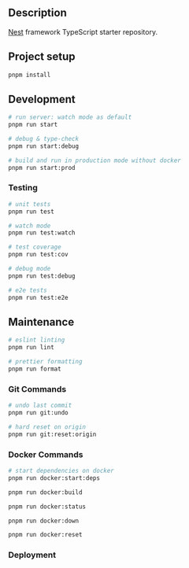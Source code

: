 ## Description

[Nest](https://github.com/nestjs/nest) framework TypeScript starter repository.

## Project setup

```bash
pnpm install
```

## Development

```bash
# run server: watch mode as default
pnpm run start

# debug & type-check
pnpm run start:debug

# build and run in production mode without docker
pnpm run start:prod
```

### Testing

```bash
# unit tests
pnpm run test

# watch mode
pnpm run test:watch

# test coverage
pnpm run test:cov

# debug mode
pnpm run test:debug

# e2e tests
pnpm run test:e2e
```

## Maintenance

```bash
# eslint linting
pnpm run lint

# prettier formatting
pnpm run format
```

### Git Commands

```bash
# undo last commit
pnpm run git:undo

# hard reset on origin
pnpm run git:reset:origin
```

### Docker Commands

```bash
# start dependencies on docker
pnpm run docker:start:deps

pnpm run docker:build

pnpm run docker:status

pnpm run docker:down

pnpm run docker:reset
```

### Deployment
